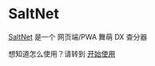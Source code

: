 # SaltNet

[SaltNet](https://salt.realtvop.top) 是一个 网页端/PWA 舞萌 DX 查分器

想知道怎么使用？请转到 [开始使用](./basis/intro.md)